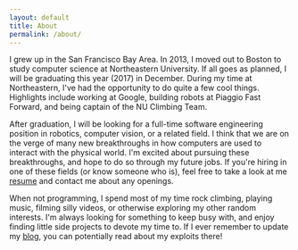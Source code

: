 ```yaml
---
layout: default
title: About
permalink: /about/
---
```

I grew up in the San Francisco Bay Area. In 2013, I moved out to Boston to study computer science at Northeastern University. If all goes as planned, I will be graduating this year (2017) in December. During my time at Northeastern, I've had the opportunity to do quite a few cool things. Highlights include working at Google, building robots at Piaggio Fast Forward, and being captain of the NU Climbing Team.

After graduation, I will be looking for a full-time software engineering position in robotics, computer vision, or a related field. I think that we are on the verge of many new breakthroughs in how computers are used to interact with the physical world. I'm excited about pursuing these breakthroughs, and hope to do so through my future jobs. If you're hiring in one of these fields (or know someone who is), feel free to take a look at me [resume](/resume.pdf) and contact me about any openings.

When not programming, I spend most of my time rock climbing, playing music, filming silly videos, or otherwise exploring my other random interests. I'm always looking for something to keep busy with, and enjoy finding little side projects to devote my time to. If I ever remember to update my [blog](/blog), you can potentially read about my exploits there!
